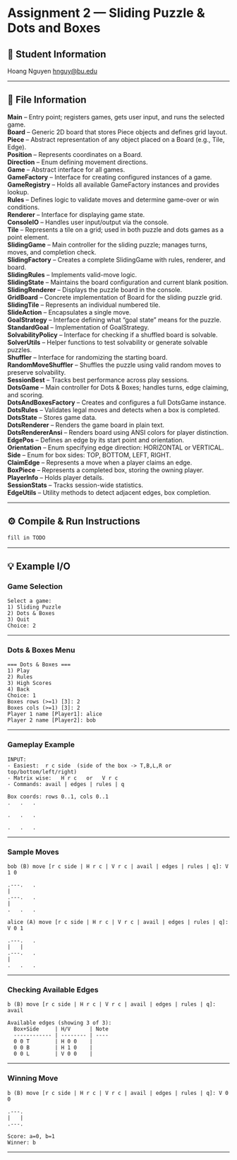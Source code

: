 # Assignment 2 — Sliding Puzzle & Dots and Boxes

## 👤 Student Information

Hoang Nguyen  hnguy@bu.edu



---

## 📁 File Information

**Main** – Entry point; registers games, gets user input, and runs the selected game.  
**Board** – Generic 2D board that stores Piece objects and defines grid layout.  
**Piece** – Abstract representation of any object placed on a Board (e.g., Tile, Edge).  
**Position** – Represents coordinates on a Board.  
**Direction** – Enum defining movement directions.  
**Game** – Abstract interface for all games.  
**GameFactory** – Interface for creating configured instances of a game.  
**GameRegistry** – Holds all available GameFactory instances and provides lookup.  
**Rules** – Defines logic to validate moves and determine game-over or win conditions.  
**Renderer** – Interface for displaying game state.  
**ConsoleIO** – Handles user input/output via the console.  
**Tile** – Represents a tile on a grid; used in both puzzle and dots games as a point element.  
**SlidingGame** – Main controller for the sliding puzzle; manages turns, moves, and completion check.  
**SlidingFactory** – Creates a complete SlidingGame with rules, renderer, and board.  
**SlidingRules** – Implements valid-move logic.  
**SlidingState** – Maintains the board configuration and current blank position.  
**SlidingRenderer** – Displays the puzzle board in the console.  
**GridBoard** – Concrete implementation of Board for the sliding puzzle grid.  
**SlidingTile** – Represents an individual numbered tile.  
**SlideAction** – Encapsulates a single move.  
**GoalStrategy** – Interface defining what “goal state” means for the puzzle.  
**StandardGoal** – Implementation of GoalStrategy.  
**SolvabilityPolicy** – Interface for checking if a shuffled board is solvable.  
**SolverUtils** – Helper functions to test solvability or generate solvable puzzles.  
**Shuffler** – Interface for randomizing the starting board.  
**RandomMoveShuffler** – Shuffles the puzzle using valid random moves to preserve solvability.  
**SessionBest** – Tracks best performance across play sessions.  
**DotsGame** – Main controller for Dots & Boxes; handles turns, edge claiming, and scoring.  
**DotsAndBoxesFactory** – Creates and configures a full DotsGame instance.  
**DotsRules** – Validates legal moves and detects when a box is completed.  
**DotsState** – Stores game data.  
**DotsRenderer** – Renders the game board in plain text.  
**DotsRendererAnsi** – Renders board using ANSI colors for player distinction.  
**EdgePos** – Defines an edge by its start point and orientation.  
**Orientation** – Enum specifying edge direction: HORIZONTAL or VERTICAL.  
**Side** – Enum for box sides: TOP, BOTTOM, LEFT, RIGHT.  
**ClaimEdge** – Represents a move when a player claims an edge.  
**BoxPiece** – Represents a completed box, storing the owning player.  
**PlayerInfo** – Holds player details.  
**SessionStats** – Tracks session-wide statistics.  
**EdgeUtils** – Utility methods to detect adjacent edges, box completion.  

---

## ⚙️ Compile & Run Instructions

```bash
fill in TODO
```

---

## 💡 Example I/O

### Game Selection
```
Select a game:
1) Sliding Puzzle
2) Dots & Boxes
3) Quit
Choice: 2
```

---

### Dots & Boxes Menu
```
=== Dots & Boxes ===
1) Play
2) Rules
3) High Scores
4) Back
Choice: 1
Boxes rows (>=1) [3]: 2
Boxes cols (>=1) [3]: 2
Player 1 name [Player1]: alice
Player 2 name [Player2]: bob
```

---

### Gameplay Example
```
INPUT:
- Easiest:  r c side  (side of the box -> T,B,L,R or top/bottom/left/right)
- Matrix wise:   H r c   or   V r c
- Commands: avail | edges | rules | q

Box coords: rows 0..1, cols 0..1
.   .   .
         
.   .   .
         
.   .   .
```

---

### Sample Moves
```
bob (B) move [r c side | H r c | V r c | avail | edges | rules | q]: V 1 0

.---.   .
|        
.---.   .
|        
.   .   .

alice (A) move [r c side | H r c | V r c | avail | edges | rules | q]: V 0 1

.---.   .
|   |    
.---.   .
|        
.   .   .
```

---

### Checking Available Edges
```
b (B) move [r c side | H r c | V r c | avail | edges | rules | q]: avail

Available edges (showing 3 of 3):
  Box+Side     | H/V      | Note
  ------------ | -------- | ----
  0 0 T        | H 0 0    | 
  0 0 B        | H 1 0    | 
  0 0 L        | V 0 0    | 
```

---

### Winning Move
```
b (B) move [r c side | H r c | V r c | avail | edges | rules | q]: V 0 0

.---.
|   |
.---.

Score: a=0, b=1
Winner: b
```

---
